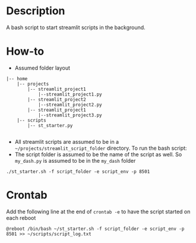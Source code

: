 # Description

A bash script to start streamlit scripts in the background.

# How-to

* Assumed folder layout

```
|-- home
    |-- projects
        |-- streamlit_project1
            |--streamlit_project1.py
        |-- streamlit_project2
            |--streamlit_project2.py
        |-- streamlit_project1
            |--streamlit_project3.py
    |-- scripts
        |-- st_starter.py
        
```

* All streamlit scripts are assumed to be in a `~/projects/streamlit_script_folder` directory. To run the bash script:
* The script folder is assumed to be the name of the script as well. So `my_dash.py` is assumed to be in the `my_dash` folder

```
./st_starter.sh -f script_folder -e script_env -p 8501
```

# Crontab

Add the following line at the end of `crontab -e` to have the script started on each reboot

```
@reboot /bin/bash ~/st_starter.sh -f script_folder -e script_env -p 8501 >> ~/scripts/script_log.txt
```
